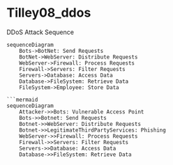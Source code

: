 # Tilley08_ddos
DDoS Attack Sequence


```mermaid
sequenceDiagram
    Bots->BotNet: Send Requests
    BotNet->WebServer: Distribute Requests
    WebServer->Firewall: Process Requests
    Firewall->Servers: Filter Requests
    Servers->Database: Access Data
    Database->FileSystem: Retrieve Data
    FileSystem->Employee: Store Data

```mermaid
sequenceDiagram
    Attacker->>Bots: Vulnerable Access Point
    Bots->>Botnet: Send Requests
    Botnet->>WebServer: Distribute Requests
    Botnet->>LegitimateThirdPartyServices: Phishing
    WebServer->>Firewall: Process Requests
    Firewall->>Servers: Filter Requests
    Servers->>Database: Access Data
    Database->>FileSystem: Retrieve Data
